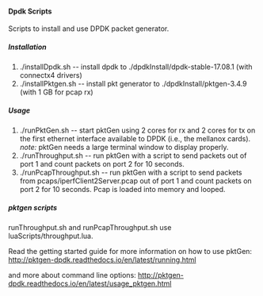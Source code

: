#### Dpdk Scripts ####

Scripts to install and use DPDK packet generator. 

##### Installation #####
1. ./installDpdk.sh -- install dpdk to ./dpdkInstall/dpdk-stable-17.08.1 (with connectx4 drivers)
2. ./installPktgen.sh -- install pkt generator to ./dpdkInstall/pktgen-3.4.9 (with 1 GB for pcap rx)

##### Usage #####
1. ./runPktGen.sh -- start pktGen using 2 cores for rx and 2 cores for tx on the first ethernet interface available to DPDK (i.e., the mellanox cards).
*note:* pktGen needs a large terminal window to display properly.
2. ./runThroughput.sh -- run pktGen with a script to send packets out of port 1 and count packets on port 2 for 10 seconds.
2. ./runPcapThroughput.sh -- run pktGen with a script to send packets from pcaps/iperfClient2Server.pcap out of port 1 and count packets on port 2 for 10 seconds. Pcap is loaded into memory and looped.

##### pktgen scripts #####
runThroughput.sh and runPcapThroughput.sh use luaScripts/throughput.lua.

Read the getting started guide for more information on how to use pktGen: 
http://pktgen-dpdk.readthedocs.io/en/latest/running.html

and more about command line options:
http://pktgen-dpdk.readthedocs.io/en/latest/usage_pktgen.html
